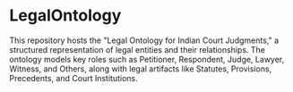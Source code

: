 # LegalOntology
This repository hosts the "Legal Ontology for Indian Court Judgments," a structured representation of legal entities and their relationships. The ontology models key roles such as Petitioner, Respondent, Judge, Lawyer, Witness, and Others, along with legal artifacts like Statutes, Provisions, Precedents, and Court Institutions.
